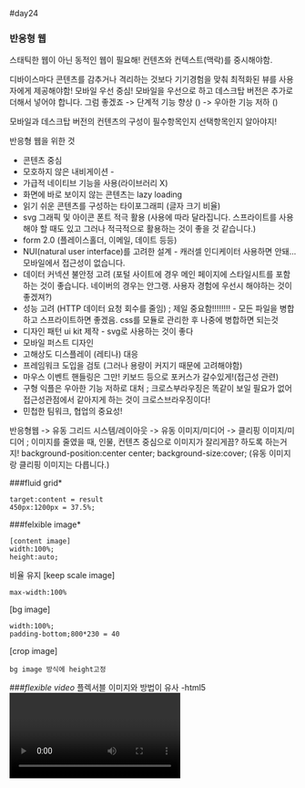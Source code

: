 #day24

### 반응형 웹

스태틱한 웹이 아닌 동적인 웹이 필요해!
컨텐츠와 컨텍스트(맥락)를 중시해야함.

디바이스마다 콘텐츠를 감추거나 격리하는 것보다 기기경험을 맞춰 최적화된 뷰를 사용자에게 제공해야함! 
모바일 우선 중심! 모바일을 우선으로 하고 데스크탑 버전은 추가로 더해서 넣어야 합니다. 그럼 좋겠죠
-> 단계적 기능 향상 ()
-> 우아한 기능 저하 ()

모바일과 데스크탑 버전의 컨텐츠의 구성이 필수항목인지 선택항목인지 알아야지!

반응형 웹을 위한 것
- 콘텐츠 중심 
- 모호하지 않은 내비게이션 -
- 가급적 네이티브 기능을 사용(라이브러리 X) 
- 화면에 바로 보이지 않는 콘텐츠는 lazy loading
- 읽기 쉬운 콘텐츠를 구성하는 타이포그래피 (글자 크기 비율)
- svg 그래픽 및 아이콘 폰트 적극 활용 (사용에 따라 달라집니다. 스프라이트를 사용해야 할 때도 있고 그러나 적극적으로 활용하는 것이 좋을 것 같습니다.)
- form 2.0 (플레이스홀더, 이메일, 데이트 등등)
- NUI(natural user interface)를 고려한 설계 - 캐러셀 인디케이터 사용하면 안돼... 모바일에서 접근성이 없습니다.
- 데이터 커넥션 불안정 고려 (포털 사이트에 경우 메인 페이지에 스타일시트를 포함하는 것이 좋습니다. 네이버의 경우는 안그랭. 사용자 경험에 우선시 해야하는 것이 좋겠져?)
- 성능 고려 (HTTP 데이터 요청 회수를 줄임) ; 제일 중요함!!!!!!!! - 모든 파일을 병합하고 스프라이트하면 좋겠음. css를 모듈로 관리한 후 나중에 병합하면 되는것
- 디자인 패턴 ui kit 제작 - svg로 사용하는 것이 좋다
- 모바일 퍼스트 디자인
- 고해상도 디스플레이 (레티나) 대응
- 프레임워크 도입을 검토 (그러나 용량이 커지기 때문에 고려해야함)
- 마우스 이벤트 핸들링은 그만! 키보드 등으로 포커스가 갈수있게!(접근성 관련)
- 구형 익플은 우아한 기능 저하로 대처 ; 크로스부라우징은 똑같이 보일 필요가 없어 접근성관점에서 같아지게 하는 것이 크로스브라우징이다!
- 민첩한 팀워크, 협업의 중요성!

반응형웹 -> 유동 그리드 시스템/레이아웃 
		-> 유동 이미지/미디어
		-> 클리핑 이미지/미디어 ; 이미지를 줄였을 때, 인물, 컨텐츠 중심으로 이미지가 잘리게끔? 하도록 하는거지! background-position:center center; background-size:cover;
		(유동 이미지랑 클리핑 이미지는 다릅니다.)


###fluid grid*
```
target:content = result
450px:1200px = 37.5%; 
```

###felxible image*
```
[content image]
width:100%;
height:auto;
```

비율 유지
[keep scale image]
```
max-width:100%
```

[bg image]
```
width:100%;
padding-bottom;800*230 = 40
```

[crop image]
```
bg image 방식에 height고정
```

###*flexible video*
플렉서블 이미지와 방법이 유사
-html5 <video>
-youtube, vimeo 비디오 파일 <iframe>,<object>,<embed>
-iframe 은 클래스를 이용해서 창 크기 조절이 안됩니다. -> position 속성을 사용
-iframe을 감싸는 컨테이너 요소를 만든다
	iframe은 absolute, 부모 컨테이너는 relative
	iframe 요소에는 top:0 width:100% height:100%
	부모 컨테이너 요소에는 height:0; padding-bottom:아래 스크린 비율
	
	> width 가 100%일 때, height:30%면 height가 먹지 않아!!!!! 이럴때? padding 위, 아래 값을 %로 주면 먹는데, padding값은 부모의 width값에 상대적이기 떄문에 부모에 따라 조절이 가능합니당
	> 그 외에도 padding이나 margin의 상하 값은 부모의 너비에 상대적입니다.
	> 스크린 비율(가로x세로)
		21:9 비율 -> 42.857142857%
		4:3 비율 -> 75%
		16:9 비율 56.25%

-margin,padding 속성에 설정되는 % 값의 기준 크기는 부모 요소가 된다
> 1. top/bottom padding/margin의 퍼센트는 부모 블럭의 ​*너비*​ 기준이다.
> 2. height의 퍼센트는 부모 블럭의 ​*높이*​ 기준이다
> 3. 포지션의 top/bottom의 퍼센트는 부모 블럭의 ​*너비*​ 기준이다.
> 4. border에는 퍼센트 값을 사용할 수 없다.

> http://embedresponsively.com에 들어가서 코드를 확인하면 그나마 이해가 되지 않을까..



### media queries / breakpoint

css2
```
@media screen{} - 기본값 생략가능!
@media all{}
@media print{}
```
css3
```
@media [only|not] 미디어타입 and (조건){}
```
`link media="(max-width: 480px)" / link media="only screen"`
링크태그에서 미디어쿼리를 사용할 수 있다. 값이 참,거짓은 상관없이 불러오긴 하지만, 적용은 안된다!

미디어쿼리에서 선택자 우선순위가 먹히기 때문에 확실한 범위를 지정해주지 않으면 해상도별로 꼬일 수가 있습니다.
메타 뷰포트를 선언안해주면 미디어쿼리가 잘 먹질 않으니 꼭 써주세여!


